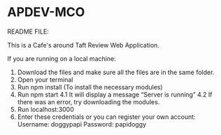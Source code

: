 # APDEV-MCO
README FILE:

This is a Cafe's around Taft Review Web Application. 

If you are running on a local machine: 

1. Download the files and make sure all the files are in the same folder.
2. Open your terminal
3. Run npm install (To install the necessary modules)
4. Run npm start
   4.1 It will display a message “Server is running”
   4.2 If there was an error, try downloading the modules.
4. Run localhost:3000
5. Enter these credentials or you can register your own account:
	Username: doggypapi
    Password: papidoggy
